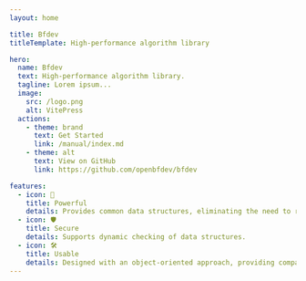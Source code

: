 ```yaml
---
layout: home

title: Bfdev
titleTemplate: High-performance algorithm library

hero:
  name: Bfdev
  text: High-performance algorithm library.
  tagline: Lorem ipsum...
  image:
    src: /logo.png
    alt: VitePress
  actions:
    - theme: brand
      text: Get Started
      link: /manual/index.md
    - theme: alt
      text: View on GitHub
      link: https://github.com/openbfdev/bfdev

features:
  - icon: 🥇
    title: Powerful
    details: Provides common data structures, eliminating the need to reinvent the wheel, offers a rich and well-organized set of APIs for users.
  - icon: 🛡️
    title: Secure
    details: Supports dynamic checking of data structures.
  - icon: 🛠️
    title: Usable
    details: Designed with an object-oriented approach, providing compatibility with various project, conforms to the GNUC standard, ensuring strong cross-platform compatibility.
---
```


<style>
:root {
  --vp-home-hero-name-color: transparent;
  --vp-home-hero-name-background: -webkit-linear-gradient(120deg, #bd34fe 30%, #41d1ff);
  --vp-home-hero-image-background-image: linear-gradient(-45deg, #bd34fe 50%, #47caff 50%);
  --vp-home-hero-image-filter: blur(44px);
}

@media (min-width: 640px) {
  :root {
    --vp-home-hero-image-filter: blur(56px);
  }
}

@media (min-width: 960px) {
  :root {
    --vp-home-hero-image-filter: blur(68px);
  }
}
</style>
